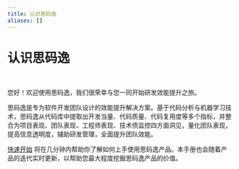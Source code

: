 ```yaml
---
title: 认识思码逸
aliases: []
---
```


# 认识思码逸

<br />

您好！欢迎使用思码逸，我们很荣幸与您一同开始研发效能提升之旅。

思码逸是专为软件开发团队设计的效能提升解决方案。基于代码分析与机器学习技术，思码逸从代码库中提取出开发当量、代码质量、代码复用度等多个指标，并整合为项目表现、团队表现、工程师表现、技术债监控四方面洞见，量化团队表现，提高信息透明度，辅助研发管理，全面提升团队效能。

[快速开始](quick_start\overview.md) 将在几分钟内帮助你了解如何上手使用思码逸产品。本手册也会随着产品的迭代实时更新，以帮助您最大程度挖掘思码逸产品的价值。
